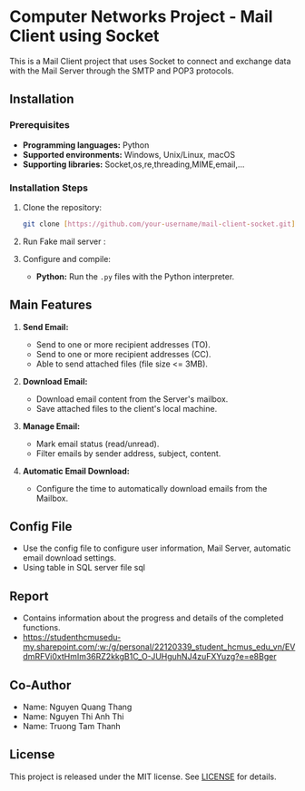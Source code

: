 # Computer Networks Project - Mail Client using Socket

This is a Mail Client project that uses Socket to connect and exchange data with the Mail Server through the SMTP and POP3 protocols.

## Installation

### Prerequisites

- **Programming languages:**  Python
- **Supported environments:** Windows, Unix/Linux, macOS
- **Supporting libraries:** Socket,os,re,threading,MIME,email,...

### Installation Steps

1. Clone the repository:

    ```bash
    git clone [https://github.com/your-username/mail-client-socket.git](https://github.com/lshigami/Network-Programming-Project-Socket)
    ```

2. Run Fake mail server :
   

3. Configure and compile:
   
    - **Python:** Run the `.py` files with the Python interpreter.
      
## Main Features

1. **Send Email:**
   - Send to one or more recipient addresses (TO).
   - Send to one or more recipient addresses (CC).
   - Able to send attached files (file size <= 3MB).

2. **Download Email:**
   - Download email content from the Server's mailbox.
   - Save attached files to the client's local machine.

3. **Manage Email:**
   - Mark email status (read/unread).
   - Filter emails by sender address, subject, content.

4. **Automatic Email Download:**
   - Configure the time to automatically download emails from the Mailbox.

## Config File

- Use the config file to configure user information, Mail Server, automatic email download settings.
- Using table in SQL server file sql

## Report

- Contains information about the progress and details of the completed functions.
- https://studenthcmusedu-my.sharepoint.com/:w:/g/personal/22120339_student_hcmus_edu_vn/EVdmRFVi0xtHmIm36RZ2kkgB1C_O-JUHguhNJ4zuFXYuzg?e=e8Bger

## Co-Author

- Name: Nguyen Quang Thang
- Name: Nguyen Thi Anh Thi
- Name: Truong Tam Thanh

## License

This project is released under the MIT license. See [LICENSE](LICENSE) for details.
